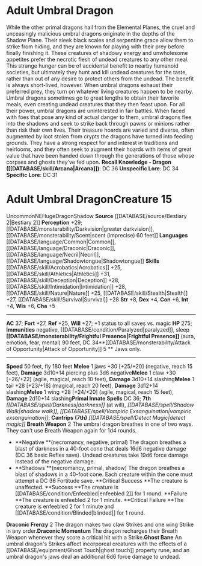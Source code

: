 ﻿---
ac: '37'
alignment: NE
all_resistance: null
burrow_speed: null
charisma: '+5'
climb_speed: null
constitution: '+6'
creature_ability:
- Attack of Opportunity
- Breath Weapon
- Draconic Frenzy
- Draconic Momentum
- Frightful Presence
- ''
- Ghost Bane
creature_family: '[[DATABASE/monsterfamily/Dragon, Umbral|Dragon, Umbral]]'
description: 'While the other primal dragons hail from the Elemental Planes, the cruel
  and unceasingly malicious umbral dragons originate in the depths of the Shadow Plane.
  Their sleek black scales and serpentine grace allow them to strike from hiding,
  and they are known for playing with their prey before finally finishing it. These
  creatures of shadowy energy and unwholesome appetites prefer the necrotic flesh
  of undead creatures to any other meal. This strange hunger can be of accidental
  benefit to nearby humanoid societies, but ultimately they hunt and kill undead creatures
  for the taste, rather than out of any desire to protect others from the undead.
  The benefit is always short-lived, however. When umbral dragons exhaust their preferred
  prey, they turn on whatever living creatures happen to be nearby. Umbral dragons
  sometimes go to great lengths to obtain their favorite meals, even creating undead
  creatures that they then feast upon.<br/><br/>For all their power, umbral dragons
  are uninterested in fair battles. When faced with foes that pose any kind of actual
  danger to them, umbral dragons flee into the shadows and seek to strike back through
  pawns or minions rather than risk their own lives. Their treasure hoards are varied
  and diverse, often augmented by loot stolen from crypts the dragons have turned
  into feeding grounds. They have a strong respect for and interest in traditions
  and heirlooms, and they often seek to augment their hoards with items of great value
  that have been handed down through the generations of those whose corpses and ghosts
  they''ve fed upon.<br/><br/><b><u>Recall Knowledge - Dragon</u> ( [[DATABASE/skill/Arcana|Arcana]]
  )</b>: DC 36<br/><b><u>Unspecific Lore</u></b>: DC 34<br/><b><u>Specific Lore</u></b>:
  DC 31'
dexterity: '+4'
element: null
fly_speed: '180'
fortitude: '+27'
hardness: null
hp: '275'
id: '635'
immunity:
- negative
- '[[DATABASE/condition/Paralyzed|paralyzed]]'
- '[[DATABASE/trait/Sleep|sleep]]'
intelligence: '+4'
land_speed: '50'
language:
- '[[DATABASE/language/Common|Common]]'
- '[[DATABASE/language/Draconic|Draconic]]'
- '[[DATABASE/language/Necril|Necril]]'
- '[[DATABASE/language/Shadowtongue|Shadowtongue]]'
level: '15'
max_speed: '180'
name: Adult Umbral Dragon
perception: '+29'
rarity: Uncommon
reflex: '+25'
resistance: null
rus_type_level: null
school: null
sense:
- '[[DATABASE/monsterability/Darkvision|greater darkvision]]'
- '[[DATABASE/monsterability/Scent|scent (imprecise) 60 feet]]'
size: Huge
skill:
- '[[DATABASE/skill/Acrobatics|Acrobatics]] +25'
- '[[DATABASE/skill/Athletics|Athletics]] +31'
- '[[DATABASE/skill/Deception|Deception]] +28'
- '[[DATABASE/skill/Intimidation|Intimidation]] +28'
- '[[DATABASE/skill/Nature|Nature]] +25'
- '[[DATABASE/skill/Stealth|Stealth]] +27'
- '[[DATABASE/skill/Survival|Survival]] +28'
source: '[[DATABASE/source/Bestiary 2|Bestiary 2]]'
speed:
- 50 feet
- fly 180 feet
spell:
- '[[DATABASE/spell/Darkness|Darkness]]'
- '[[DATABASE/spell/Detect Magic|DetectMagic]]'
- '[[DATABASE/spell/Shadow Walk|Shadow Walk]]'
- '[[DATABASE/spell/Vampiric Exsanguination|Vampiric Exsanguination]]'
strength: '+8'
strength_req: '8'
strongest_save:
- Fortitude
- Will
swim_speed: null
trait:
- '[[DATABASE/trait/Dragon|Dragon]]'
- '[[DATABASE/trait/Shadow|Shadow]]'
- '[[DATABASE/trait/Uncommon|Uncommon]]'
type: Creature
vision: Greater darkvision
weakest_save:
- Reflex
weakness: null
will: '+27'
wisdom: '+6'

---
# Adult Umbral Dragon

While the other primal dragons hail from the Elemental Planes, the cruel and unceasingly malicious umbral dragons originate in the depths of the Shadow Plane. Their sleek black scales and serpentine grace allow them to strike from hiding, and they are known for playing with their prey before finally finishing it. These creatures of shadowy energy and unwholesome appetites prefer the necrotic flesh of undead creatures to any other meal. This strange hunger can be of accidental benefit to nearby humanoid societies, but ultimately they hunt and kill undead creatures for the taste, rather than out of any desire to protect others from the undead. The benefit is always short-lived, however. When umbral dragons exhaust their preferred prey, they turn on whatever living creatures happen to be nearby. Umbral dragons sometimes go to great lengths to obtain their favorite meals, even creating undead creatures that they then feast upon.
For all their power, umbral dragons are uninterested in fair battles. When faced with foes that pose any kind of actual danger to them, umbral dragons flee into the shadows and seek to strike back through pawns or minions rather than risk their own lives. Their treasure hoards are varied and diverse, often augmented by loot stolen from crypts the dragons have turned into feeding grounds. They have a strong respect for and interest in traditions and heirlooms, and they often seek to augment their hoards with items of great value that have been handed down through the generations of those whose corpses and ghosts they've fed upon.
**Recall Knowledge - Dragon ([[DATABASE/skill/Arcana|Arcana]])**: DC 36
**Unspecific Lore**: DC 34
**Specific Lore**: DC 31

# Adult Umbral Dragon<span class="item-type">Creature 15</span>

<span class="trait-uncommon item-trait">Uncommon</span><span class="trait-alignment item-trait">NE</span><span class="trait-size item-trait">Huge</span><span class="item-trait">Dragon</span><span class="item-trait">Shadow</span>
**Source** [[DATABASE/source/Bestiary 2|Bestiary 2]] 
**Perception** +29; [[DATABASE/monsterability/Darkvision|greater darkvision]], [[DATABASE/monsterability/Scent|scent (imprecise) 60 feet]]
**Languages** [[DATABASE/language/Common|Common]], [[DATABASE/language/Draconic|Draconic]], [[DATABASE/language/Necril|Necril]], [[DATABASE/language/Shadowtongue|Shadowtongue]]
**Skills** [[DATABASE/skill/Acrobatics|Acrobatics]] +25, [[DATABASE/skill/Athletics|Athletics]] +31, [[DATABASE/skill/Deception|Deception]] +28, [[DATABASE/skill/Intimidation|Intimidation]] +28, [[DATABASE/skill/Nature|Nature]] +25, [[DATABASE/skill/Stealth|Stealth]] +27, [[DATABASE/skill/Survival|Survival]] +28
**Str** +8, **Dex** +4, **Con** +6, **Int** +4, **Wis** +6, **Cha** +5

---
**AC** 37; **Fort** +27, **Ref** +25, **Will** +27; +1 status to all saves vs. magic
**HP** 275; **Immunities** negative, [[DATABASE/condition/Paralyzed|paralyzed]], sleep
<span class="in-box-ability">**[[DATABASE/monsterability/Frightful Presence|Frightful Presence]]** (aura, emotion, fear, mental) 90 feet, DC 34</span><span class="in-box-ability">**[[DATABASE/monsterability/Attack of Opportunity|Attack of Opportunity]] <span class="action-icon">5</span> ** Jaws only.</span>

---
**Speed** 50 feet, fly 180 feet
<span class="in-box-ability">**Melee** <span class="action-icon">1</span> jaws +30 [+25/+20] (negative, reach 15 feet), **Damage** 3d10+14 piercing plus 3d6 negative</span><span class="in-box-ability">**Melee** <span class="action-icon">1</span> claw +30 [+26/+22] (agile, magical, reach 10 feet), **Damage** 3d10+14 slashing</span><span class="in-box-ability">**Melee** <span class="action-icon">1</span> tail +28 [+23/+18] (magical, reach 20 feet), **Damage** 3d12+14 slashing</span><span class="in-box-ability">**Melee** <span class="action-icon">1</span> wing +28 [+24/+20] (agile, magical, reach 15 feet), **Damage** 2d10+14 slashing</span>**Primal Innate Spells** DC 36; **7th** _[[DATABASE/spell/Darkness|darkness]]_ (at will), _[[DATABASE/spell/Shadow Walk|shadow walk]]_, _[[DATABASE/spell/Vampiric Exsanguination|vampiric exsanguination]]_; **Cantrips** **(7th)** _[[DATABASE/spell/Detect Magic|detect magic]]_
<span class="in-box-ability">**Breath Weapon** <span class="action-icon">2</span> The umbral dragon breathes in one of two ways. They can't use Breath Weapon again for 1d4 rounds.

* **Negative **(necromancy, negative, primal) The dragon breathes a blast of darkness in a 40-foot cone that deals 16d6 negative damage (DC 36 basic Reflex save). Undead creatures take 19d6 force damage instead of the negative damage.
* **Shadows **(necromancy, primal, shadow) The dragon breathes a blast of shadows in a 40-foot cone. Each creature within the cone must attempt a DC 36 Fortitude save. **Critical Success **The creature is unaffected. **Success **The creature is [[DATABASE/condition/Enfeebled|enfeebled 2]] for 1 round. **Failure **The creature is enfeebled 2 for 1 minute. **Critical Failure **The creature is enfeebled 2 for 1 minute and [[DATABASE/condition/Blinded|blinded]] for 1 round.

</span><span class="in-box-ability">**Draconic Frenzy** <span class="action-icon">2</span> The dragon makes two claw Strikes and one wing Strike in any order.</span><span class="in-box-ability">**Draconic Momentum** The dragon recharges their Breath Weapon whenever they score a critical hit with a Strike.</span><span class="in-box-ability">**Ghost Bane** An umbral dragon's Strikes affect incorporeal creatures with the effects of a [[DATABASE/equipment/Ghost Touch|ghost touch]] property rune, and an umbral dragon's jaws deal an additional 6d6 force damage to undead.</span>